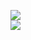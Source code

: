 [![](https://img.shields.io/badge/Made%20With-Github%20Spray-lightgrey.svg?style=for-the-badge&logo=github)](https://github.com/Annihil/github-spray#15014)  
[![](https://i.imgur.com/2DrTn0Z.gif)](https://github.com/Annihil/github-spray)